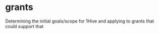 # grants
Determining the initial goals/scope for 1Hive and applying to grants that could support that
